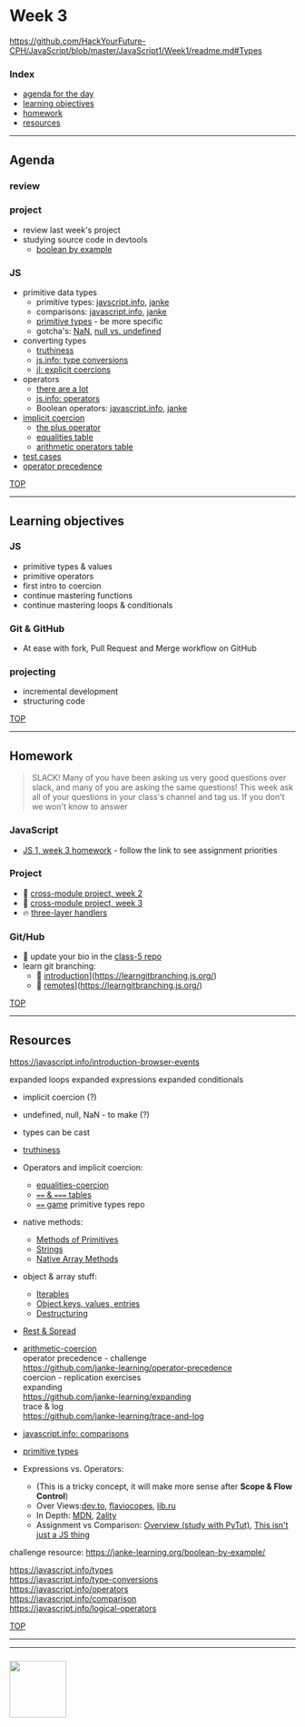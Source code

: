 # Week 3

https://github.com/HackYourFuture-CPH/JavaScript/blob/master/JavaScript1/Week1/readme.md#Types

### Index
* [agenda for the day](#agenda)
* [learning objectives](#learning-objectives)
* [homework](#homework)
* [resources](#resources)

---

## Agenda


### review

### project
* review last week's project
* studying source code in devtools
    * [boolean by example](https://janke-learning.org/boolean-by-example/)

### JS
* primitive data types
    * primitive types: [javscript.info](https://javascript.info/types), [janke](https://github.com/janke-learning/primitive-types)
    * comparisons: [javascript.info](https://javascript.info/comparison), [janke](https://github.com/janke-learning/primitive-types/blob/master/strict-comparisons.md)
    * [primitive types](https://github.com/janke-learning/primitive-types) - be more specific
    * gotcha's: [NaN](https://github.com/janke-learning/primitive-types/blob/master/nan.md), [null vs. undefined](https://github.com/janke-learning/primitive-types/blob/master/null-vs-undefined.md)
* converting types
    * [truthiness](https://github.com/janke-learning/truthiness)
    * [js.info: type conversions](https://javascript.info/type-conversions)
    * [jl: explicit coercions](https://github.com/janke-learning/primitive-types/blob/master/explicit-coercion.md)
* operators
    * [there are a lot](https://developer.mozilla.org/en-US/docs/Web/JavaScript/Guide/Expressions_and_Operators)
    * [js.info: operators](https://javascript.info/operators)
    * Boolean operators: [javascript.info](https://javascript.info/logical-operators), [janke](https://github.com/janke-learning/truthiness/blob/master/operators-of-truthiness.md)
* [implicit coercion](https://github.com/janke-learning/implicit-coercion)
    * [the plus operator](https://github.com/janke-learning/implicit-coercion/blob/master/study-the-plus-operator.md)
    * [equalities table](https://janke-learning.org/equalities-coercion/)
    * [arithmetic operators table](https://janke-learning.org/arithmetic-coercion/)
* [test cases](https://github.com/janke-learning/test-cases)
* [operator precedence](https://github.com/janke-learning/operator-precedence)
 
[TOP](#week-3)

---

## Learning objectives

### JS
* primitive types & values
* primitive operators 
* first intro to coercion
* continue mastering functions
* continue mastering loops & conditionals

### Git & GitHub
* At ease with fork, Pull Request and Merge workflow on GitHub

### projecting
* incremental development
* structuring code

[TOP](#week-3)

---

## Homework

> SLACK!  Many of you have been asking us very good questions over slack, and many of you are asking the same questions!  This week ask all of your questions in your class's channel and tag us.  If you don't we won't know to answer

### JavaScript
* [JS 1, week 3 homework](https://github.com/be-hacking-hyf/javascript-1-homework/week-3) - follow the link to see assignment priorities

### Project
* :seedling: [cross-module project, week 2](https://github.com/be-hacking-hyf/javascript-1-cross-module/week-2)
* :dash: [cross-module project, week 3](https://github.com/be-hacking-hyf/javascript-1-cross-module/week-3)
* :fire: [three-layer handlers](https://github.com/janke-learning/three-layer-handers)


### Git/Hub
* :seedling: update your bio in the [class-5 repo](https://github.com/HackYourFutureBEHomework/class-5/tree/master/bios)
* learn git branching:
    * :dash: [introduction](push/pull)](https://learngitbranching.js.org/) 
    * :dash: [remotes](push/pull)](https://learngitbranching.js.org/) 




[TOP](#week-3)

---

## Resources

https://javascript.info/introduction-browser-events

expanded loops
expanded expressions
expanded conditionals


* implicit coercion (?)
* undefined, null, NaN - to make (?)

* types can be cast
* [truthiness](https://github.com/janke-learning/truthiness)
* Operators and implicit coercion:
  * [equalities-coercion](https://janke-learning.org/equalities-coercion/)
  * [`==` & `===` tables](https://dorey.github.io/JavaScript-Equality-Table/)
  * [`==` game](https://eqeq.js.org/)
primitive types repo
* native methods: 
    * [Methods of Primitives](https://javascript.info/primitives-methods)
    * [Strings](https://javascript.info/string)
    * [Native Array Methods](https://javascript.info/array-methods#tasks)
* object & array stuff: 
    * [Iterables](https://javascript.info/iterable)
    * [Object.keys, values, entries](https://javascript.info/keys-values-entries)
    * [Destructuring](https://javascript.info/destructuring-assignment)
* [Rest & Spread](https://javascript.info/rest-parameters-spread-operator)

* [arithmetic-coercion](https://janke-learning.org/arithmetic-coercion/)  
  operator precedence - challenge  
    https://github.com/janke-learning/operator-precedence  
  coercion - replication exercises  
  expanding  
    https://github.com/janke-learning/expanding  
  trace & log  
    https://github.com/janke-learning/trace-and-log  

* [javascript.info: comparisons](https://javascript.info/comparison)

* [primitive types](https://github.com/janke-learning/primitive-types)

* Expressions vs. Operators:
    * (This is a tricky concept, it will make more sense after __Scope & Flow Control__)
    * Over Views:[dev.to](https://dev.to/promhize/javascript-in-depth-all-you-need-to-know-about-expressions-statements-and-expression-statements-5k2), [flaviocopes](https://flaviocopes.com/javascript-expressions/), [lib.ru](http://lib.ru/%3E%3C/JAVA/javascr/expr.html)
    * In Depth: [MDN](https://developer.mozilla.org/en-US/docs/Web/JavaScript/Guide/Expressions_and_Operators), [2ality](http://2ality.com/2012/09/expressions-vs-statements.html)
    * Assignment vs Comparison: [Overview (study with PyTut)](https://www.quirksmode.org/blog/archives/2008/01/using_the_assig.html#link1), [This isn't just a JS thing](http://wiki.c2.com/?AssignmentVsEqualityOperator)

challenge resource: https://janke-learning.org/boolean-by-example/

https://javascript.info/types  
https://javascript.info/type-conversions  
https://javascript.info/operators  
https://javascript.info/comparison  
https://javascript.info/logical-operators  


[TOP](#week-3)

___
___
### <a href="https://hackyourfuture.be" target="_blank"><img src="https://pbs.twimg.com/profile_images/984474625009741824/Bs_qKx6-_400x400.jpg" width="100" height="100"></img></a>


